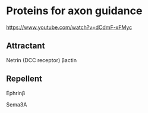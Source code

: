 # Proteins for axon guidance

https://www.youtube.com/watch?v=dCdmF-xFMyc 

## Attractant

Netrin (DCC receptor) βactin

## Repellent

Ephrinβ

Sema3A
 
